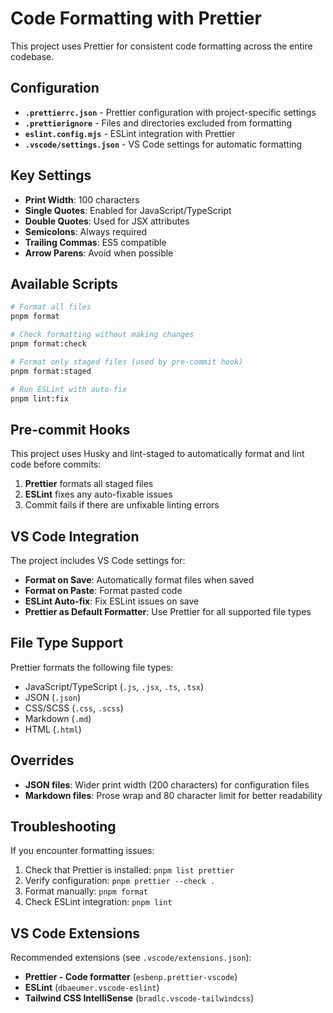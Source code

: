 # Code Formatting with Prettier

This project uses Prettier for consistent code formatting across the entire
codebase.

## Configuration

- **`.prettierrc.json`** - Prettier configuration with project-specific settings
- **`.prettierignore`** - Files and directories excluded from formatting
- **`eslint.config.mjs`** - ESLint integration with Prettier
- **`.vscode/settings.json`** - VS Code settings for automatic formatting

## Key Settings

- **Print Width**: 100 characters
- **Single Quotes**: Enabled for JavaScript/TypeScript
- **Double Quotes**: Used for JSX attributes
- **Semicolons**: Always required
- **Trailing Commas**: ES5 compatible
- **Arrow Parens**: Avoid when possible

## Available Scripts

```bash
# Format all files
pnpm format

# Check formatting without making changes
pnpm format:check

# Format only staged files (used by pre-commit hook)
pnpm format:staged

# Run ESLint with auto-fix
pnpm lint:fix
```

## Pre-commit Hooks

This project uses Husky and lint-staged to automatically format and lint code
before commits:

1. **Prettier** formats all staged files
2. **ESLint** fixes any auto-fixable issues
3. Commit fails if there are unfixable linting errors

## VS Code Integration

The project includes VS Code settings for:

- **Format on Save**: Automatically format files when saved
- **Format on Paste**: Format pasted code
- **ESLint Auto-fix**: Fix ESLint issues on save
- **Prettier as Default Formatter**: Use Prettier for all supported file types

## File Type Support

Prettier formats the following file types:

- JavaScript/TypeScript (`.js`, `.jsx`, `.ts`, `.tsx`)
- JSON (`.json`)
- CSS/SCSS (`.css`, `.scss`)
- Markdown (`.md`)
- HTML (`.html`)

## Overrides

- **JSON files**: Wider print width (200 characters) for configuration files
- **Markdown files**: Prose wrap and 80 character limit for better readability

## Troubleshooting

If you encounter formatting issues:

1. Check that Prettier is installed: `pnpm list prettier`
2. Verify configuration: `pnpm prettier --check .`
3. Format manually: `pnpm format`
4. Check ESLint integration: `pnpm lint`

## VS Code Extensions

Recommended extensions (see `.vscode/extensions.json`):

- **Prettier - Code formatter** (`esbenp.prettier-vscode`)
- **ESLint** (`dbaeumer.vscode-eslint`)
- **Tailwind CSS IntelliSense** (`bradlc.vscode-tailwindcss`)
